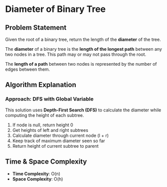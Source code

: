 # Diameter of Binary Tree

## Problem Statement
Given the root of a binary tree, return the length of the **diameter** of the tree.

The **diameter** of a binary tree is the **length of the longest path** between any two nodes in a tree. This path may or may not pass through the root.

The **length of a path** between two nodes is represented by the number of edges between them.

## Algorithm Explanation

### Approach: DFS with Global Variable
This solution uses **Depth-First Search (DFS)** to calculate the diameter while computing the height of each subtree.

1. If node is null, return height 0
2. Get heights of left and right subtrees
3. Calculate diameter through current node (l + r)
4. Keep track of maximum diameter seen so far
5. Return height of current subtree to parent

## Time & Space Complexity

- **Time Complexity**: O(n)
- **Space Complexity**: O(h)
 
